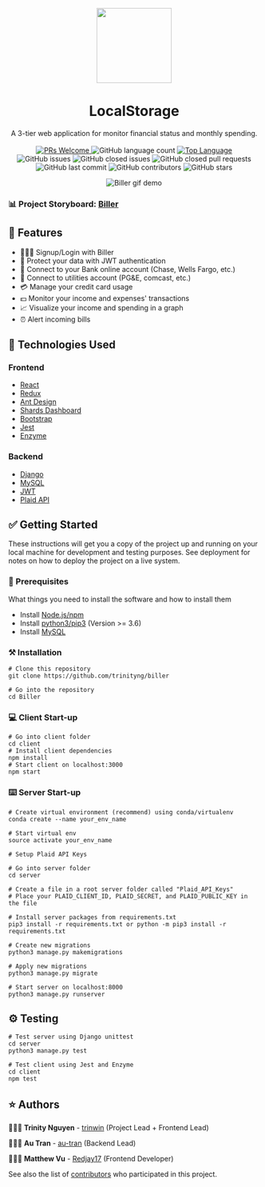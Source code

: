 <p align="center">
    <img width="150" src="./Local Storage/images/development.png">
</p>

<h1 align="center">LocalStorage</h1>

<div align="center">
A 3-tier web application for monitor financial status and monthly spending. </br></br>

<a href="https://github.com/trinityng/Biller/pulls">
    <img src="https://img.shields.io/badge/PRs-welcome-green.svg" alt="PRs Welcome" />
</a>
<img alt="GitHub language count" src="https://img.shields.io/github/languages/count/trinityng/Biller">
<a href="https://www.javascript.com/">
    <img src="https://img.shields.io/github/languages/top/trinityng/Biller" alt="Top Language" />
</a>
<img alt="GitHub issues" src="https://img.shields.io/github/issues/trinityng/Biller">
<img alt="GitHub closed issues" src="https://img.shields.io/github/issues-closed/trinityng/Biller">
<img alt="GitHub closed pull requests" src="https://img.shields.io/github/issues-pr-closed/trinityng/Biller">
<img alt="GitHub last commit" src="https://img.shields.io/github/last-commit/trinityng/Biller">
<img alt="GitHub contributors" src="https://img.shields.io/github/contributors-anon/trinityng/Biller">
<img alt="GitHub stars" src="https://img.shields.io/github/stars/trinityng/Biller?style=social">

![Biller gif demo](./doc/demo/Biller-Demo.gif)

</div>

### 📊 Project Storyboard: [Biller](https://github.com/trinityng/Biller/projects/1)

## 🌟 Features

- 🙍🏻‍♀️ Signup/Login with Biller
- 🔏 Protect your data with JWT authentication
- 🏦 Connect to your Bank online account (Chase, Wells Fargo, etc.)
- 📑 Connect to utilities account (PG&E, comcast, etc.)
- 💳 Manage your credit card usage
- 💵 Monitor your income and expenses' transactions
- 📈 Visualize your income and spending in a graph
- ⏰ Alert incoming bills

## 📂 Technologies Used

### Frontend

- [React](https://github.com/facebook/react)
- [Redux](https://github.com/reduxjs/redux)
- [Ant Design](https://github.com/ant-design/ant-design)
- [Shards Dashboard](https://github.com/DesignRevision/shards-dashboard)
- [Bootstrap](https://github.com/twbs/bootstrap)
- [Jest](https://github.com/facebook/jest)
- [Enzyme](https://github.com/FormidableLabs/enzyme-matchers/tree/master/packages/jest-enzyme)

### Backend

- [Django](https://github.com/django/django)
- [MySQL](https://www.mysql.com/)
- [JWT](https://github.com/jpadilla/pyjwt)
- [Plaid API](https://github.com/plaid/plaid-python)

## ✅ Getting Started

These instructions will get you a copy of the project up and running on your local machine for development and testing purposes. See deployment for notes on how to deploy the project on a live system.

### 📍 Prerequisites

What things you need to install the software and how to install them

- Install [Node.js/npm](https://nodejs.org/en/download/)
- Install [python3/pip3](https://www.python.org/downloads/) (Version >= 3.6)
- Install [MySQL](https://dev.mysql.com/doc/mysql-installation-excerpt/5.7/en/)

### ⚒️ Installation

```
# Clone this repository
git clone https://github.com/trinityng/biller

# Go into the repository
cd Biller
```

### 💻 Client Start-up

```
# Go into client folder
cd client
# Install client dependencies
npm install
# Start client on localhost:3000
npm start
```

### ⌨️ Server Start-up

```
# Create virtual environment (recommend) using conda/virtualenv
conda create --name your_env_name

# Start virtual env
source activate your_env_name
```

```
# Setup Plaid API Keys

# Go into server folder
cd server

# Create a file in a root server folder called "Plaid_API_Keys"
# Place your PLAID_CLIENT_ID, PLAID_SECRET, and PLAID_PUBLIC_KEY in the file
```

```
# Install server packages from requirements.txt
pip3 install -r requirements.txt or python -m pip3 install -r requirements.txt

# Create new migrations
python3 manage.py makemigrations

# Apply new migrations
python3 manage.py migrate

# Start server on localhost:8000
python3 manage.py runserver
```

## ⚙️ Testing

```
# Test server using Django unittest
cd server
python3 manage.py test
```

```
# Test client using Jest and Enzyme
cd client
npm test
```

## ⭐️ Authors

👩🏻‍💻 **Trinity Nguyen** - [trinwin](https://github.com/trinwin) (Project Lead + Frontend Lead)

👨🏻‍💻 **Au Tran** - [au-tran](https://github.com/au-tran) (Backend Lead)

👨🏻‍💻 **Matthew Vu** - [Redjay17](https://github.com/Redjay17) (Frontend Developer)

See also the list of [contributors](https://github.com/trinityng/Biller/contributors) who participated in this project.
